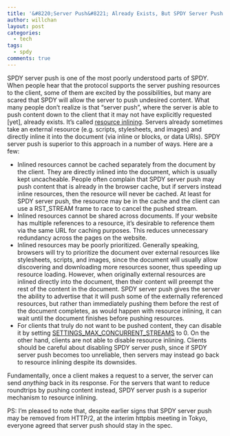 ```yaml
---
title: '&#8220;Server Push&#8221; Already Exists, But SPDY Server Push Is Better'
author: willchan
layout: post
categories:
  - tech
tags:
  - spdy
comments: true
---
```

SPDY server push is one of the most poorly understood parts of SPDY. When people hear that the protocol supports the server pushing resources to the client, some of them are excited by the possibilities, but many are scared that SPDY will allow the server to push undesired content. What many people don’t realize is that “server push”, where the server is able to push content down to the client that it may not have explicitly requested [yet], already exists. It’s called [resource inlining][1]. Servers already sometimes take an external resource (e.g. scripts, stylesheets, and images) and directly inline it into the document (via inline  or  blocks, or data URIs). SPDY server push is superior to this approach in a number of ways. Here are a few:

 [1]: https://developers.google.com/speed/docs/pss/InlineSmallResources

*   Inlined resources cannot be cached separately from the document by the client. They are directly inlined into the document, which is usually kept uncacheable. People often complain that SPDY server push may push content that is already in the browser cache, but if servers instead inline resources, then the resource will never be cached. At least for SPDY server push, the resource may be in the cache and the client can use a RST_STREAM frame to race to cancel the pushed stream.
*   Inlined resources cannot be shared across documents. If your website has multiple references to a resource, it’s desirable to reference them via the same URL for caching purposes. This reduces unnecessary redundancy across the pages on the website.
*   Inlined resources may be poorly prioritized. Generally speaking, browsers will try to prioritize the document over external resources like stylesheets, scripts, and images, since the document will usually allow discovering and downloading more resources sooner, thus speeding up resource loading. However, when originally external resources are inlined directly into the document, then their content will preempt the rest of the content in the document. SPDY server push gives the server the ability to advertise that it will push some of the externally referenced resources, but rather than immediately pushing them before the rest of the document completes, as would happen with resource inlining, it can wait until the document finishes before pushing resources.
*   For clients that truly do not want to be pushed content, they can disable it by setting [SETTINGS\_MAX\_CONCURRENT_STREAMS][2] to 0. On the other hand, clients are not able to disable resource inlining. Clients should be careful about disabling SPDY server push, since if SPDY server push becomes too unreliable, then servers may instead go back to resource inlining despite its downsides.

 [2]: http://dev.chromium.org/spdy/spdy-protocol/spdy-protocol-draft3#TOC-2.6.4-SETTINGS

Fundamentally, once a client makes a request to a server, the server can send *anything* back in its response. For the servers that want to reduce roundtrips by pushing content instead, SPDY server push is a superior mechanism to resource inlining.

PS: I’m pleased to note that, despite earlier signs that SPDY server push may be removed from HTTP/2, at the interim httpbis meeting in Tokyo, everyone agreed that server push should stay in the spec.
